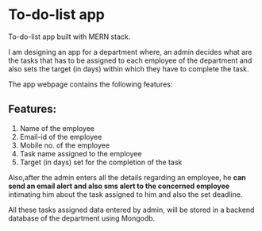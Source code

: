 # To-do-list app
To-do-list app built with MERN stack. 

I am designing an app for a department where, an admin decides what are the tasks 
that has to be assigned to each employee of the department and also sets the target (in days) 
within which they have to complete the task.

The app webpage contains the following features:

## Features:
1. Name of the employee
2. Email-id of the employee
3. Mobile no. of the employee
4. Task name assigned to the employee
5. Target (in days) set for the completion of the task



Also,after the admin enters all the details regarding an employee, he **can send 
an email alert and also sms alert to the concerned employee** intimating him about the task assigned to him and also the set deadline.

All these tasks assigned data entered by admin, will be stored in a backend database of the department using Mongodb.
